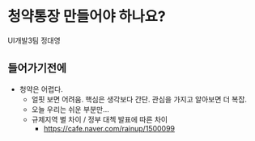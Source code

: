 # 청약통장 만들어야 하나요?
UI개발3팀 정대영

## 들어가기전에
* 청약은 어렵다. 
	* 얼핏 보면 어려움. 핵심은 생각보다 간단. 관심을 가지고 알아보면 더 복잡.
	* 오늘 우리는 쉬운 부분만…
	* 규제지역 별 차이 / 정부 대첵 발표에 따른 차이
		* https://cafe.naver.com/rainup/1500099